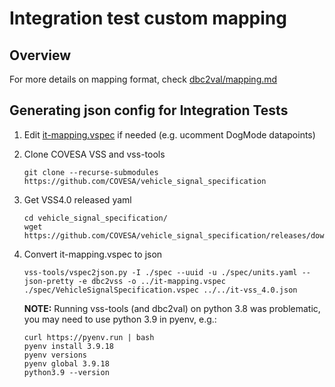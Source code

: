 # Integration test custom mapping

## Overview

For more details on mapping format, check [dbc2val/mapping.md](https://github.com/eclipse/kuksa.val.feeders/blob/main/dbc2val/mapping/mapping.md)

## Generating json config for Integration Tests

1. Edit [it-mapping.vspec](./it-mapping.vspec) if needed (e.g. ucomment DogMode datapoints)

1. Clone COVESA VSS and vss-tools

    ```console
    git clone --recurse-submodules  https://github.com/COVESA/vehicle_signal_specification
    
    ```

1. Get VSS4.0 released yaml

    ```console
    cd vehicle_signal_specification/
    wget https://github.com/COVESA/vehicle_signal_specification/releases/download/v4.0/vss_rel_4.0.yaml
    ```

1. Convert it-mapping.vspec to json

    ```console
    vss-tools/vspec2json.py -I ./spec --uuid -u ./spec/units.yaml --json-pretty -e dbc2vss -o ../it-mapping.vspec ./spec/VehicleSignalSpecification.vspec ../../it-vss_4.0.json
    ```

    **NOTE:** Running vss-tools (and dbc2val) on python 3.8 was problematic, you may need to use python 3.9 in pyenv, e.g.:

    ```console
    curl https://pyenv.run | bash
    pyenv install 3.9.18
    pyenv versions
    pyenv global 3.9.18
    python3.9 --version
    ```
